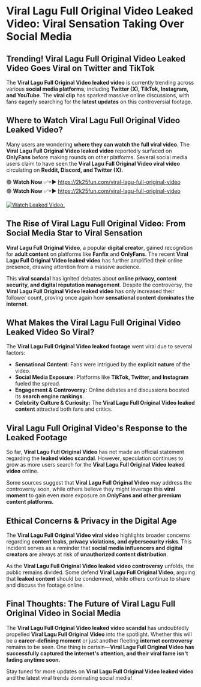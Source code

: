 # Viral Lagu Full Original Video Leaked Video: Viral Sensation Taking Over Social Media

## **Trending! Viral Lagu Full Original Video Leaked Video Goes Viral on Twitter and TikTok**
The **Viral Lagu Full Original Video leaked video** is currently trending across various **social media platforms**, including **Twitter (X), TikTok, Instagram, and YouTube**. The **viral clip** has sparked massive online discussions, with fans eagerly searching for the **latest updates** on this controversial footage.

## **Where to Watch Viral Lagu Full Original Video Leaked Video?**
Many users are wondering **where they can watch the full viral video**. The **Viral Lagu Full Original Video leaked video** reportedly surfaced on **OnlyFans** before making rounds on other platforms. Several social media users claim to have seen the **Viral Lagu Full Original Video viral video** circulating on **Reddit, Discord, and Twitter (X).**

🟢 **Watch Now** ✅=► https://2k25fun.com/viral-lagu-full-original-video  
🟢 **Watch Now** ✅=► https://2k25fun.com/viral-lagu-full-original-video  

[![Watch Leaked Video.](https://miro.medium.com/v2/resize:fit:828/format:webp/1*cilzJN44JGOrTw9NJCrNHA.gif "Watch Leaked Video")](https://2k25fun.com/viral-lagu-full-original-video)

## **The Rise of Viral Lagu Full Original Video: From Social Media Star to Viral Sensation**
**Viral Lagu Full Original Video**, a popular **digital creator**, gained recognition for **adult content** on platforms like **Fanfix** and **OnlyFans**. The recent **Viral Lagu Full Original Video leaked video** has further amplified their online presence, drawing attention from a massive audience.

This **viral scandal** has ignited debates about **online privacy, content security, and digital reputation management**. Despite the controversy, the **Viral Lagu Full Original Video leaked video** has only increased their follower count, proving once again how **sensational content dominates the internet**.

## **What Makes the Viral Lagu Full Original Video Leaked Video So Viral?**
The **Viral Lagu Full Original Video leaked footage** went viral due to several factors:
- **Sensational Content:** Fans were intrigued by the **explicit nature** of the video.
- **Social Media Exposure:** Platforms like **TikTok, Twitter, and Instagram** fueled the spread.
- **Engagement & Controversy:** Online debates and discussions boosted its **search engine rankings**.
- **Celebrity Culture & Curiosity:** The **Viral Lagu Full Original Video leaked content** attracted both fans and critics.

## **Viral Lagu Full Original Video's Response to the Leaked Footage**
So far, **Viral Lagu Full Original Video** has not made an official statement regarding the **leaked video scandal**. However, speculation continues to grow as more users search for the **Viral Lagu Full Original Video leaked video** online.

Some sources suggest that **Viral Lagu Full Original Video** may address the controversy soon, while others believe they might leverage this **viral moment** to gain even more exposure on **OnlyFans and other premium content platforms**.

## **Ethical Concerns & Privacy in the Digital Age**
The **Viral Lagu Full Original Video viral video** highlights broader concerns regarding **content leaks, privacy violations, and cybersecurity risks**. This incident serves as a reminder that **social media influencers and digital creators** are always at risk of **unauthorized content distribution**.

As the **Viral Lagu Full Original Video leaked video controversy** unfolds, the public remains divided. Some defend **Viral Lagu Full Original Video**, arguing that **leaked content** should be condemned, while others continue to share and discuss the footage online.

## **Final Thoughts: The Future of Viral Lagu Full Original Video in Social Media**
The **Viral Lagu Full Original Video leaked video scandal** has undoubtedly propelled **Viral Lagu Full Original Video** into the spotlight. Whether this will be a **career-defining moment** or just another fleeting **internet controversy** remains to be seen. One thing is certain—**Viral Lagu Full Original Video has successfully captured the internet's attention, and their viral fame isn't fading anytime soon.**

Stay tuned for more updates on **Viral Lagu Full Original Video leaked video** and the latest viral trends dominating social media!